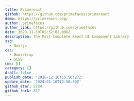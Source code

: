 ```yaml
---
title: Primereact
github: https://github.com/primefaces/primereact
demo: https://primereact.org/
author: primefaces
author_link: https://github.com/primefaces
date: 2023-11-30T05:52:02.896Z
description: The Most Complete React UI Component Library
ssg:
  - Nextjs
css:
  - Bootstrap
  - SCSS
cms: []
category: []
draft: false
publish_date: '2016-12-16T15:56:27Z'
update_date: '2024-02-10T12:58:30Z'
github_star: 5284
github_fork: 877
---
```

